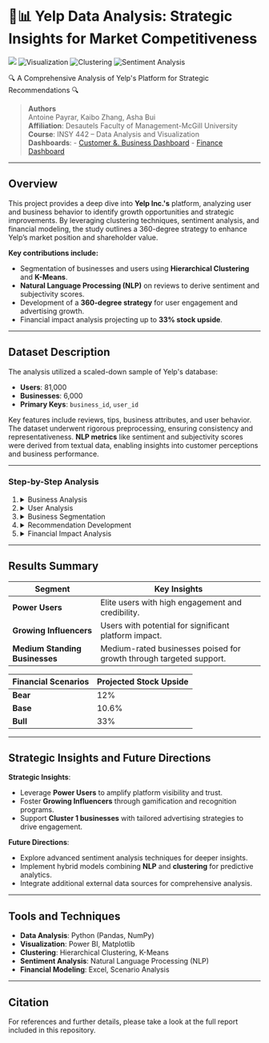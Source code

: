 # 🚀📊 Yelp Data Analysis: Strategic Insights for Market Competitiveness
![](https://img.shields.io/badge/python-3.10%2B-blue?logo=Python)
![Visualization](https://img.shields.io/badge/Data_Visualization-PowerBI-yellow)
![Clustering](https://img.shields.io/badge/Clustering-KMeans&.Hierarchical-green)
![Sentiment Analysis](https://img.shields.io/badge/Sentiment_Analysis-NLP-blueviolet)

🔍 A Comprehensive Analysis of Yelp's Platform for Strategic Recommendations 🔍

> **Authors**  
> Antoine Payrar, Kaibo Zhang, Asha Bui  
> **Affiliation**: Desautels Faculty of Management-McGill University  
> **Course**: INSY 442 – Data Analysis and Visualization  
> **Dashboards**:
    - [Customer &. Business Dashboard](https://app.powerbi.com/view?r=eyJrIjoiZTlkZDAxNDgtY2UxYi00MjQ5LTgyNjAtODFlMDdhZjZlOTZjIiwidCI6ImNkMzE5NjcxLTUyZTctNGE2OC1hZmE5LWZjZjhmODlmMDllYSIsImMiOjN9)
    - [Finance Dashboard](https://app.powerbi.com/view?r=eyJrIjoiMTU3ZjdjOGEtODVhZC00YTUwLTg4NGYtNTkxYWMxNmY3NmQ3IiwidCI6ImNkMzE5NjcxLTUyZTctNGE2OC1hZmE5LWZjZjhmODlmMDllYSIsImMiOjN9)
---

## Overview

This project provides a deep dive into **Yelp Inc.'s** platform, analyzing user and business behavior to identify growth opportunities and strategic improvements. By leveraging clustering techniques, sentiment analysis, and financial modeling, the study outlines a 360-degree strategy to enhance Yelp’s market position and shareholder value.

**Key contributions include:**
- Segmentation of businesses and users using **Hierarchical Clustering** and **K-Means**.
- **Natural Language Processing (NLP)** on reviews to derive sentiment and subjectivity scores.
- Development of a **360-degree strategy** for user engagement and advertising growth.
- Financial impact analysis projecting up to **33% stock upside**.

---

## Dataset Description

The analysis utilized a scaled-down sample of Yelp's database:
- **Users**: 81,000
- **Businesses**: 6,000
- **Primary Keys**: `business_id`, `user_id`

Key features include reviews, tips, business attributes, and user behavior. The dataset underwent rigorous preprocessing, ensuring consistency and representativeness. **NLP metrics** like sentiment and subjectivity scores were derived from textual data, enabling insights into customer perceptions and business performance.

---

### Step-by-Step Analysis

1. <details>
    <summary>Business Analysis</summary>
    - Investigated attributes such as star ratings, check-ins, and review sentiments.
    - Identified food and dining as the largest category (41% of businesses).
    - Saturdays emerged as peak check-in days, reflecting user behavior trends.
   </details>

2. <details>
    <summary>User Analysis</summary>
    - Segmented users into **Power Users** and **Growing Influencers** using K-Means clustering.
    - Power Users demonstrated exceptional engagement and credibility, critical to platform growth.
    - Growing Influencers showed potential to evolve into Power Users with strategic support.
   </details>

3. <details>
    <summary>Business Segmentation</summary>
    - Hierarchical clustering identified **Cluster 1** as a key growth opportunity.
    - Cluster 1 businesses displayed improvable star ratings (avg. 3.9) and high engagement, making them ideal candidates for targeted interventions.
   </details>

4. <details>
    <summary>Recommendation Development</summary>
    - Formulated a **360-degree strategy** to enhance user and business engagement.
    - Strategy emphasized activating Power Users and leveraging Growing Influencers to drive traffic and increase advertising spending.
   </details>

5. <details>
    <summary>Financial Impact Analysis</summary>
    - Built a financial model with three scenarios (bear, base, bull).
    - Predicted stock price growth ranging from **12% to 34%** based on strategy execution success.
   </details>

---

## Results Summary

| Segment             | Key Insights                                       |
|---------------------|---------------------------------------------------|
| **Power Users**     | Elite users with high engagement and credibility. |
| **Growing Influencers** | Users with potential for significant platform impact. |
| **Medium Standing Businesses** | Medium-rated businesses poised for growth through targeted support. |

| Financial Scenarios | Projected Stock Upside |
|---------------------|-------------------------|
| **Bear**            | 12%                    |
| **Base**            | 10.6%                  |
| **Bull**            | 33%                    |

---

## Strategic Insights and Future Directions

**Strategic Insights**:
- Leverage **Power Users** to amplify platform visibility and trust.
- Foster **Growing Influencers** through gamification and recognition programs.
- Support **Cluster 1 businesses** with tailored advertising strategies to drive engagement.

**Future Directions**:
- Explore advanced sentiment analysis techniques for deeper insights.
- Implement hybrid models combining **NLP** and **clustering** for predictive analytics.
- Integrate additional external data sources for comprehensive analysis.

---

## Tools and Techniques

- **Data Analysis**: Python (Pandas, NumPy)
- **Visualization**: Power BI, Matplotlib
- **Clustering**: Hierarchical Clustering, K-Means
- **Sentiment Analysis**: Natural Language Processing (NLP)
- **Financial Modeling**: Excel, Scenario Analysis

---

## Citation

For references and further details, please take a look at the full report included in this repository.


